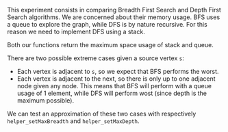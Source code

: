 This experiment consists in comparing Breadth First Search and Depth 
First Search algorithms. We are concerned about their memory usage.
BFS uses a queue to explore the graph, while DFS is by nature recursive. For 
this reason we need to implement DFS using a stack.

Both our functions return the maximum space usage of stack and queue.

There are two possible extreme cases given a source vertex `s`:
- Each vertex is adjacent to `s`, so we expect that BFS performs the worst.
- Each vertex is adjacent to the next, so there is only up to one adjacent node 
given any node. This means that BFS will perform with a queue usage of 1 
element, while DFS will perform wost (since depth is the maximum possible).

We can test an approximation of these two cases with respectively 
`helper_setMaxBreadth` and `helper_setMaxDepth`.
